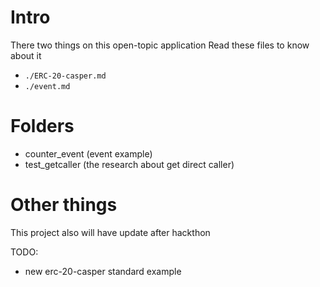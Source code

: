 # Intro
There two things on this open-topic application
Read these files to know about it
- `./ERC-20-casper.md`
- `./event.md`

# Folders
- counter_event (event example)
- test_getcaller (the research about get direct caller)

# Other things
This project also will have update after hackthon

TODO:
- new erc-20-casper standard example